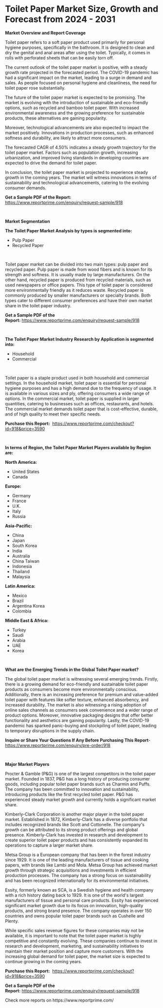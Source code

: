 <p><h1>Toilet Paper Market Size, Growth and Forecast from 2024 - 2031</h1></p><p><strong>Market Overview and Report Coverage</strong></p>
<p><p>Toilet paper refers to a soft paper product used primarily for personal hygiene purposes, specifically in the bathroom. It is designed to clean and dry the genital and anal areas after using the toilet. Typically, it comes in rolls with perforated sheets that can be easily torn off.</p><p>The current outlook of the toilet paper market is positive, with a steady growth rate projected in the forecasted period. The COVID-19 pandemic has had a significant impact on the market, leading to a surge in demand and sales. As people focused on personal hygiene and cleanliness, the need for toilet paper rose substantially.</p><p>The future of the toilet paper market is expected to be promising. The market is evolving with the introduction of sustainable and eco-friendly options, such as recycled and bamboo toilet paper. With increased environmental awareness and the growing preference for sustainable products, these alternatives are gaining popularity.</p><p>Moreover, technological advancements are also expected to impact the market positively. Innovations in production processes, such as enhanced softness and durability, are likely to attract more consumers.</p><p>The forecasted CAGR of 4.50% indicates a steady growth trajectory for the toilet paper market. Factors such as population growth, increasing urbanization, and improved living standards in developing countries are expected to drive the demand for toilet paper.</p><p>In conclusion, the toilet paper market is projected to experience steady growth in the coming years. The market will witness innovations in terms of sustainability and technological advancements, catering to the evolving consumer demands.</p></p>
<p><strong>Get a Sample PDF of the Report:</strong> <a href="https://www.reportprime.com/enquiry/request-sample/918">https://www.reportprime.com/enquiry/request-sample/918</a></p>
<p>&nbsp;</p>
<p><strong>Market Segmentation</strong></p>
<p><strong>The Toilet Paper Market Analysis by types is segmented into:</strong></p>
<p><ul><li>Pulp Paper</li><li>Recycled Paper</li></ul></p>
<p>&nbsp;</p>
<p><p>Toilet paper market can be divided into two main types: pulp paper and recycled paper. Pulp paper is made from wood fibers and is known for its strength and softness. It is usually made by large manufacturers. On the other hand, recycled paper is produced from recycled materials, such as used newspapers or office papers. This type of toilet paper is considered more environmentally friendly as it reduces waste. Recycled paper is commonly produced by smaller manufacturers or specialty brands. Both types cater to different consumer preferences and have their own market share in the toilet paper industry.</p></p>
<p><strong>Get a Sample PDF of the Report:</strong>&nbsp;<a href="https://www.reportprime.com/enquiry/request-sample/918">https://www.reportprime.com/enquiry/request-sample/918</a></p>
<p>&nbsp;</p>
<p><strong>The Toilet Paper Market Industry Research by Application is segmented into:</strong></p>
<p><ul><li>Household</li><li>Commercial</li></ul></p>
<p>&nbsp;</p>
<p><p>Toilet paper is a staple product used in both household and commercial settings. In the household market, toilet paper is essential for personal hygiene purposes and has a high demand due to the frequency of usage. It is available in various sizes and ply, offering consumers a wide range of options. In the commercial market, toilet paper is supplied in larger quantities, catering to businesses such as offices, restaurants, and hotels. The commercial market demands toilet paper that is cost-effective, durable, and of high quality to meet their specific needs.</p></p>
<p><strong>Purchase this Report:</strong>&nbsp; <a href="https://www.reportprime.com/checkout?id=918&price=3590">https://www.reportprime.com/checkout?id=918&price=3590</a></p>
<p>&nbsp;</p>
<p><strong>In terms of Region, the Toilet Paper Market Players available by Region are:</strong></p>
<p>
    <p> <strong> North America: </strong>
        <ul>
            <li>United States</li>
            <li>Canada</li>
        </ul>
        </p> 
    <p> <strong> Europe: </strong>
        <ul>
            <li>Germany</li>
            <li>France</li>
            <li>U.K.</li>
            <li>Italy</li>
            <li>Russia</li>
        </ul>
        </p> 
    <p> <strong> Asia-Pacific: </strong>
        <ul>
            <li>China</li>
            <li>Japan</li>
            <li>South Korea</li>
            <li>India</li>
            <li>Australia</li>
            <li>China Taiwan</li>
            <li>Indonesia</li>
            <li>Thailand</li>
            <li>Malaysia</li>
        </ul>
        </p> 
    <p> <strong> Latin America: </strong>
        <ul>
            <li>Mexico</li>
            <li>Brazil</li>
            <li>Argentina Korea</li>
            <li>Colombia</li>
        </ul>
        </p> 
    <p> <strong> Middle East & Africa: </strong>
        <ul>
            <li>Turkey</li>
            <li>Saudi</li>
            <li>Arabia</li>
            <li>UAE</li>
            <li>Korea</li>
        </ul>
    </p>
    </p>
<p>&nbsp;</p>
<p><strong>What are the Emerging Trends in the Global Toilet Paper market?</strong></p>
<p><p>The global toilet paper market is witnessing several emerging trends. Firstly, there is a growing demand for eco-friendly and sustainable toilet paper products as consumers become more environmentally conscious. Additionally, there is an increasing preference for premium and value-added toilet paper with features like softer texture, enhanced absorbency, and increased durability. The market is also witnessing a rising adoption of online sales channels as consumers seek convenience and a wider range of product options. Moreover, innovative packaging designs that offer better functionality and aesthetics are gaining popularity. Lastly, the COVID-19 pandemic has sparked panic-buying and stockpiling of toilet paper, leading to temporary disruptions in the supply chain.</p></p>
<p><strong>Inquire or Share Your Questions If Any Before Purchasing This Report</strong>- <a href="https://www.reportprime.com/enquiry/pre-order/918">https://www.reportprime.com/enquiry/pre-order/918</a></p>
<p>&nbsp;</p>
<p><strong>Major Market Players</strong></p>
<p><p>Procter & Gamble (P&G) is one of the largest competitors in the toilet paper market. Founded in 1837, P&G has a long history of producing consumer goods, including popular toilet paper brands such as Charmin and Puffs. The company has been committed to innovation and sustainability, introducing products like the first recycled toilet paper. P&G has experienced steady market growth and currently holds a significant market share.</p><p>Kimberly-Clark Corporation is another major player in the toilet paper market. Established in 1872, Kimberly-Clark has a diverse portfolio that includes recognized brands like Scott and Cottonelle. The company's growth can be attributed to its strong product offerings and global presence. Kimberly-Clark has invested in research and development to create superior toilet paper products and has consistently expanded its operations to capture a larger market share.</p><p>Metsa Group is a European company that has been in the forest industry since 1929. It is one of the leading manufacturers of tissue and cooking papers, with brands like Lambi and Mola. Metsa Group has achieved market growth through strategic acquisitions and investments in efficient production processes. The company has a strong focus on sustainability and has been recognized internationally for its environmental initiatives.</p><p>Essity, formerly known as SCA, is a Swedish hygiene and health company with a rich history dating back to 1929. It is one of the world's largest manufacturers of tissue and personal care products. Essity has experienced significant market growth due to its focus on innovation, high-quality products, and strong brand presence. The company operates in over 150 countries and owns popular toilet paper brands such as Cushelle and Plenty.</p><p>While specific sales revenue figures for these companies may not be available, it is important to note that the toilet paper market is highly competitive and constantly evolving. These companies continue to invest in research and development, marketing, and sustainability initiatives to maintain their market position and capture more customers. With the increasing global demand for toilet paper, the market size is expected to continue growing in the coming years.</p></p>
<p><strong>Purchase this Report:</strong>&nbsp;&nbsp;<a href="https://www.reportprime.com/checkout?id=918&price=3590">https://www.reportprime.com/checkout?id=918&price=3590</a></p>
<p></p>
<p><strong>Get a Sample PDF of the Report:</strong>&nbsp;<a href="https://www.reportprime.com/enquiry/request-sample/918">https://www.reportprime.com/enquiry/request-sample/918</a></p>
<p>Check more reports on https://www.reportprime.com/</p>